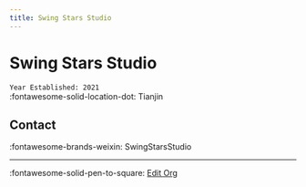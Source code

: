 ```yaml
---
title: Swing Stars Studio
---
```


# Swing Stars Studio

`Year Established: 2021`  
:fontawesome-solid-location-dot: Tianjin  


## Contact

:fontawesome-brands-weixin: SwingStarsStudio  

---

:fontawesome-solid-pen-to-square: [Edit Org](https://github.com/swingdance/orgs/issues/new?assignees=&labels=update+org&projects=&template=03-update_entity.yml&title=Update%20Org%3A%20zh_CN%20%E2%80%A2%20Swing%20Stars%20Studio&region=zh_CN&id=swing-stars-studio&name=Swing%20Stars%20Studio)
